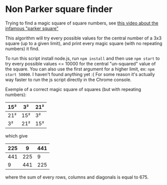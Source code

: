 # Non Parker square finder

Trying to find a magic square of square numbers, see [this video about the infamous "parker square"](https://www.youtube.com/watch?v=aOT_bG-vWyg)

This algorithm will try every possible values for the central number of a 3x3 square (up to a given limit), and print every magic square (with no repeating numbers) it find.

To run this script install node.js, run `npm install` and then use `npm start` to try every possible values <= 10000 for the central "un-squared" value of the square.
You can also use the first argument for a higher limit, ex: `npm start 50000`. I haven't found anything yet :(
For some reason it's actually way faster to run the js script directly in the Chrome console.

Exemple of a correct magic square of squares (but with repeating numbers):

 15² |   3² |  21²
-----|------|-----
 21² |  15² |   3²
  3² |  21² |  15²

 which give

 225 |    9 |  441
-----|------|-----
 441 |  225 |    9
   9 |  441 |  225

where the sum of every rows, columns and diagonals is equal to 675.
